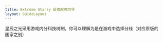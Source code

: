 ```yaml
---
title: Extreme Starry 疑难解答向导
layout: GuideLayout
---
```


星辰之光采用游戏内分科技树制，你可以理解为是在游戏中选择分线（对应原版的国家之别）
